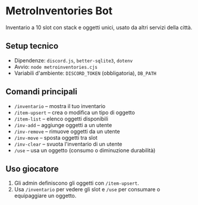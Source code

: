 # MetroInventories Bot

Inventario a 10 slot con stack e oggetti unici, usato da altri servizi della città.

## Setup tecnico
- Dipendenze: `discord.js`, `better-sqlite3`, `dotenv`
- Avvio: `node metroinventories.cjs`
- Variabili d'ambiente: `DISCORD_TOKEN` (obbligatoria), `DB_PATH`

## Comandi principali
- `/inventario` – mostra il tuo inventario
- `/item-upsert` – crea o modifica un tipo di oggetto
- `/item-list` – elenco oggetti disponibili
- `/inv-add` – aggiunge oggetti a un utente
- `/inv-remove` – rimuove oggetti da un utente
- `/inv-move` – sposta oggetti tra slot
- `/inv-clear` – svuota l'inventario di un utente
- `/use` – usa un oggetto (consumo o diminuzione durabilità)

## Uso giocatore
1. Gli admin definiscono gli oggetti con `/item-upsert`.
2. Usa `/inventario` per vedere gli slot e `/use` per consumare o equipaggiare un oggetto.

